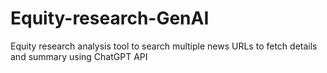 # Equity-research-GenAI
Equity research analysis tool to search multiple news URLs to fetch details and summary using ChatGPT API
